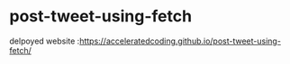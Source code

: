 # post-tweet-using-fetch

delpoyed website :https://acceleratedcoding.github.io/post-tweet-using-fetch/
